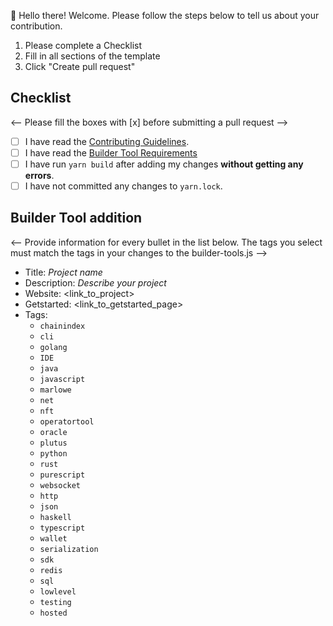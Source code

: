 👋 Hello there! Welcome. Please follow the steps below to tell us about your contribution.

1. Please complete a Checklist
2. Fill in all sections of the template
3. Click "Create pull request"

## Checklist

 <-- Please fill the boxes with [x] before submitting a pull request --> 

- [ ] I have read the [Contributing Guidelines](https://github.com/cardano-foundation/developer-portal/blob/staging/CONTRIBUTING.md).
- [ ] I have read the [Builder Tool Requirements](https://github.com/cardano-foundation/developer-portal/edit/staging/src/data/builder-tools.js)
- [ ] I have run `yarn build` after adding my changes **without getting any errors**. 
- [ ] I have not committed any changes to `yarn.lock`.

## Builder Tool addition

<-- Provide information for every bullet in the list below. The tags you select must match the tags in your changes to the builder-tools.js -->

* Title: *Project name*
* Description: *Describe your project* 
* Website:   <link_to_project>
* Getstarted: <link_to_getstarted_page>
* Tags:
  * `chainindex`
  * `cli`
  * `golang`
  * `IDE`
  * `java`
  * `javascript`
  * `marlowe`
  * `net`
  * `nft`
  * `operatortool`
  * `oracle`
  * `plutus`
  * `python`
  * `rust`
  * `purescript`
  * `websocket`
  * `http`
  * `json`
  * `haskell`
  * `typescript`
  * `wallet`
  * `serialization`
  * `sdk`
  * `redis`
  * `sql`
  * `lowlevel`
  * `testing`
  * `hosted`
